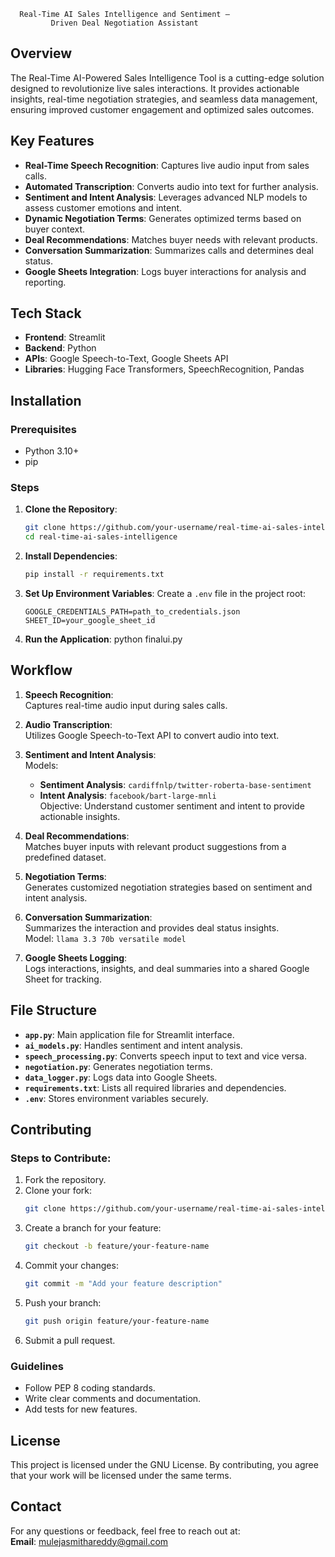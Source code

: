       Real-Time AI Sales Intelligence and Sentiment – 
             Driven Deal Negotiation Assistant

## Overview

The Real-Time AI-Powered Sales Intelligence Tool is a cutting-edge solution designed to revolutionize live sales interactions. It provides actionable insights, real-time negotiation strategies, and seamless data management, ensuring improved customer engagement and optimized sales outcomes.

## Key Features

- **Real-Time Speech Recognition**: Captures live audio input from sales calls.  
- **Automated Transcription**: Converts audio into text for further analysis.  
- **Sentiment and Intent Analysis**: Leverages advanced NLP models to assess customer emotions and intent.  
- **Dynamic Negotiation Terms**: Generates optimized terms based on buyer context.  
- **Deal Recommendations**: Matches buyer needs with relevant products.  
- **Conversation Summarization**: Summarizes calls and determines deal status.  
- **Google Sheets Integration**: Logs buyer interactions for analysis and reporting.

## Tech Stack

- **Frontend**: Streamlit  
- **Backend**: Python  
- **APIs**: Google Speech-to-Text, Google Sheets API  
- **Libraries**: Hugging Face Transformers, SpeechRecognition, Pandas  

## Installation

### Prerequisites

- Python 3.10+  
- pip  

### Steps

1. **Clone the Repository**:
   ```bash
   git clone https://github.com/your-username/real-time-ai-sales-intelligence.git
   cd real-time-ai-sales-intelligence
   ```
2. **Install Dependencies**:
   ```bash
   pip install -r requirements.txt
   ```
3. **Set Up Environment Variables**:
   Create a `.env` file in the project root:
   ```
   GOOGLE_CREDENTIALS_PATH=path_to_credentials.json
   SHEET_ID=your_google_sheet_id
   ```
4. **Run the Application**:
   python finalui.py

## Workflow

1. **Speech Recognition**:  
   Captures real-time audio input during sales calls.  

2. **Audio Transcription**:  
   Utilizes Google Speech-to-Text API to convert audio into text.

3. **Sentiment and Intent Analysis**:  
   Models:
   - **Sentiment Analysis**: `cardiffnlp/twitter-roberta-base-sentiment`  
   - **Intent Analysis**: `facebook/bart-large-mnli`  
   Objective: Understand customer sentiment and intent to provide actionable insights.  

4. **Deal Recommendations**:  
   Matches buyer inputs with relevant product suggestions from a predefined dataset.  

5. **Negotiation Terms**:  
   Generates customized negotiation strategies based on sentiment and intent analysis.  

6. **Conversation Summarization**:  
   Summarizes the interaction and provides deal status insights.  
   Model: `llama 3.3 70b versatile model`  

7. **Google Sheets Logging**:  
   Logs interactions, insights, and deal summaries into a shared Google Sheet for tracking.

## File Structure

- **`app.py`**: Main application file for Streamlit interface.  
- **`ai_models.py`**: Handles sentiment and intent analysis.  
- **`speech_processing.py`**: Converts speech input to text and vice versa.  
- **`negotiation.py`**: Generates negotiation terms.  
- **`data_logger.py`**: Logs data into Google Sheets.  
- **`requirements.txt`**: Lists all required libraries and dependencies.  
- **`.env`**: Stores environment variables securely.  

## Contributing

### Steps to Contribute:

1. Fork the repository.
2. Clone your fork:
   ```bash
   git clone https://github.com/your-username/real-time-ai-sales-intelligence.git
   ```
3. Create a branch for your feature:
   ```bash
   git checkout -b feature/your-feature-name
   ```
4. Commit your changes:
   ```bash
   git commit -m "Add your feature description"
   ```
5. Push your branch:
   ```bash
   git push origin feature/your-feature-name
   ```
6. Submit a pull request.

### Guidelines

- Follow PEP 8 coding standards.
- Write clear comments and documentation.
- Add tests for new features.

## License

This project is licensed under the GNU License. By contributing, you agree that your work will be licensed under the same terms.

## Contact

For any questions or feedback, feel free to reach out at:  
**Email**: mulejasmithareddy@gmail.com


